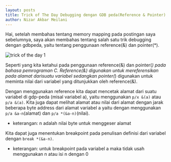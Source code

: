 ```yaml
---
layout: posts
title: Trick of The Day Debugging dengan GDB peda(Reference & Pointer)
author: Nizar Akbar Meilani
---
```

Hai, setelah membahas tentang memory mapping pada postingan saya sebelumnya, saya akan membahas tentang salah satu trik debugging dengan gdbpeda, yaitu tentang penggunaan reference(&) dan pointer(*).

![trick of the day 1](https://raw.githubusercontent.com/nizarakbarm/nizarakbarm.github.io/master/images/trick-of-the-day1.jpg "Reference & Pointer")

Seperti yang kita ketahui pada penggunaan reference(&) dan pointer(*) pada bahasa pemrograman C. Reference(&) digunakan untuk mereferensikan pada alamat darisuatu variabel sedangkan pointer(*) digunakan untuk meminta nilai dari variabel yang ditunjukkan oleh reference(&).

Dengan menggunakan reference kita dapat mencetak alamat dari suatu variabel di gdp-peda (misal variabel a), yaitu menggunakan `p/x &(a)` atau `p/a &(a)`. Kita juga dapat melihat alamat atau nilai dari alamat dengan jarak beberapa byte address dari alamat variabel a yaitu dengan menggunakan `p/a &a-n`(alamat) dan `p/a *(&a-n)`(nilai).
* keterangan: n adalah nilai byte untuk menggeser alamat

Kita dapat juga menentukan breakpoint pada penulisan definisi dari variabel dengan `break *(&a-n)`.
* keterangan: untuk breakpoint pada variabel a maka tidak usah menggunakan n atau isi n dengan 0
